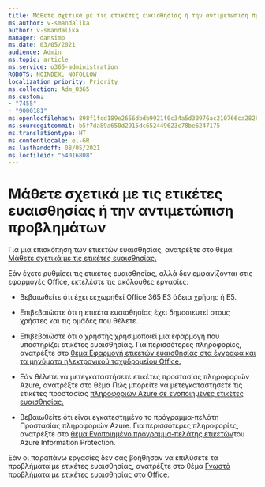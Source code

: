 ```yaml
---
title: Μάθετε σχετικά με τις ετικέτες ευαισθησίας ή την αντιμετώπιση προβλημάτων
ms.author: v-smandalika
author: v-smandalika
manager: dansimp
ms.date: 03/05/2021
audience: Admin
ms.topic: article
ms.service: o365-administration
ROBOTS: NOINDEX, NOFOLLOW
localization_priority: Priority
ms.collection: Adm_O365
ms.custom:
- "7455"
- "9000181"
ms.openlocfilehash: 898f1fcd189e2656dbdb9921f0c34a5d30976ac210766ca28284c455053dae50
ms.sourcegitcommit: b5f7da89a650d2915dc652449623c78be6247175
ms.translationtype: HT
ms.contentlocale: el-GR
ms.lasthandoff: 08/05/2021
ms.locfileid: "54016808"
---
```

# <a name="learn-about-or-troubleshoot-sensitivity-labels"></a>Μάθετε σχετικά με τις ετικέτες ευαισθησίας ή την αντιμετώπιση προβλημάτων

Για μια επισκόπηση των ετικετών ευαισθησίας, ανατρέξτε στο θέμα [Μάθετε σχετικά με τις ετικέτες ευαισθησίας.](https://docs.microsoft.com/microsoft-365/compliance/sensitivity-labels)

Εάν έχετε ρυθμίσει τις ετικέτες ευαισθησίας, αλλά δεν εμφανίζονται στις εφαρμογές Office, εκτελέστε τις ακόλουθες εργασίες:

- Βεβαιωθείτε ότι έχει εκχωρηθεί Office 365 E3 άδεια χρήσης ή E5.

- Επιβεβαιώστε ότι η ετικέτα ευαισθησίας έχει δημοσιευτεί στους χρήστες και τις ομάδες που θέλετε.

- Επιβεβαιώστε ότι ο χρήστης χρησιμοποιεί μια εφαρμογή που υποστηρίζει ετικέτες ευαισθησίας. Για περισσότερες πληροφορίες, ανατρέξτε στο [θέμα Εφαρμογή ετικετών ευαισθησίας στα έγγραφα και τα μηνύματα ηλεκτρονικού ταχυδρομείου Office.](https://support.microsoft.com/topic/apply-sensitivity-labels-to-your-files-and-email-in-office-2f96e7cd-d5a4-403b-8bd7-4cc636bae0f9)

- Εάν θέλετε να μετεγκαταστήσετε ετικέτες προστασίας πληροφοριών Azure, ανατρέξτε στο θέμα Πώς μπορείτε να μετεγκαταστήσετε τις ετικέτες προστασίας [πληροφοριών Azure σε ενοποιημένες ετικέτες ευαισθησίας.](https://docs.microsoft.com/azure/information-protection/configure-policy-migrate-labels)

- Βεβαιωθείτε ότι είναι εγκατεστημένο το πρόγραμμα-πελάτη Προστασίας πληροφοριών Azure. Για περισσότερες πληροφορίες, ανατρέξτε στο [θέμα Ενοποιημένο πρόγραμμα-πελάτης ετικετών](https://docs.microsoft.com/azure/information-protection/rms-client/unifiedlabelingclient-version-release-history)του Azure Information Protection.

Εάν οι παραπάνω εργασίες δεν σας βοήθησαν να επιλύσετε τα προβλήματα με ετικέτες ευαισθησίας, ανατρέξτε στο θέμα [Γνωστά προβλήματα με ετικέτες ευαισθησίας στο Office.](https://support.microsoft.com/topic/known-issues-with-sensitivity-labels-in-office-b169d687-2bbd-4e21-a440-7da1b2743edc)

